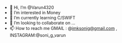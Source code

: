 - 👋 Hi, I’m @Varun4320
- 👀 I’m interested in Money
- 🌱 I’m currently learning C/SWIFT
- 💞️ I’m looking to collaborate on ...
- 📫 How to reach me GMAIL : @imksonig@gmail.com  , INSTAGRAM:@soni_g_varun

<!---
Varun4320/Varun4320 is a ✨ special ✨ repository because its `README.md` (this file) appears on your GitHub profile.
You can click the Preview link to take a look at your changes.
--->
